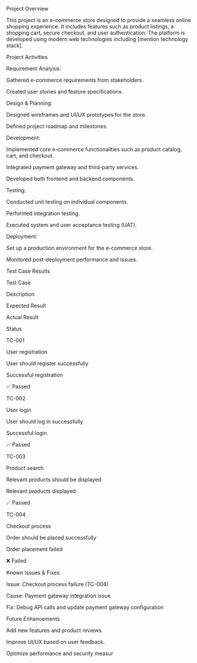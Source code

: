 Project Overview

This project is an e-commerce store designed to provide a seamless online shopping experience. It includes features such as product listings, a shopping cart, secure checkout, and user authentication. The platform is developed using modern web technologies including [mention technology stack].

Project Activities

Requirement Analysis:

Gathered e-commerce requirements from stakeholders.

Created user stories and feature specifications.

Design & Planning:

Designed wireframes and UI/UX prototypes for the store.

Defined project roadmap and milestones.

Development:

Implemented core e-commerce functionalities such as product catalog, cart, and checkout.

Integrated payment gateway and third-party services.

Developed both frontend and backend components.

Testing:

Conducted unit testing on individual components.

Performed integration testing.

Executed system and user acceptance testing (UAT).

Deployment:

Set up a production environment for the e-commerce store.

Monitored post-deployment performance and issues.

Test Case Results

Test Case

Description

Expected Result

Actual Result

Status

TC-001

User registration

User should register successfully

Successful registration

✅ Passed

TC-002

User login

User should log in successfully

Successful login

✅ Passed

TC-003

Product search

Relevant products should be displayed

Relevant products displayed

✅ Passed

TC-004

Checkout process

Order should be placed successfully

Order placement failed

❌ Failed

Known Issues & Fixes

Issue: Checkout process failure (TC-004)

Cause: Payment gateway integration issue

Fix: Debug API calls and update payment gateway configuration

Future Enhancements

Add new features and product reviews.

Improve UI/UX based on user feedback.

Optimize performance and security measur

